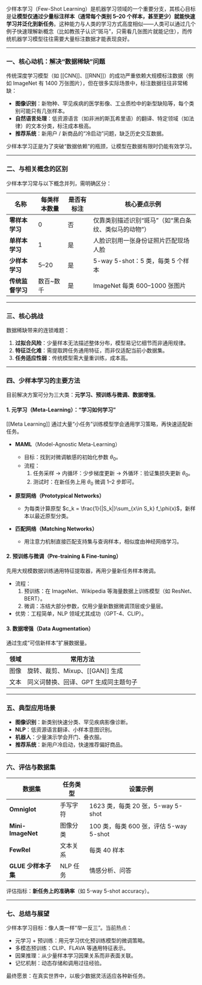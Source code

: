 少样本学习（Few-Shot Learning）是机器学习领域的一个重要分支，其核心目标是**让模型仅通过少量标注样本（通常每个类别 5–20 个样本，甚至更少）就能快速学习并泛化到新任务**。这种能力与人类的学习方式高度相似——人类可以通过几个例子快速理解新概念（比如教孩子认识“斑马”，只需看几张图片就能记住），而传统机器学习模型往往需要大量标注数据才能表现良好。

---

### 一、核心动机：解决“数据稀缺”问题

传统深度学习模型（如 [[CNN]]、[[RNN]]）的成功严重依赖大规模标注数据（例如 ImageNet 有 1400 万张图片），但在很多实际场景中，标注数据往往非常稀缺：

- **图像识别**：新物种、罕见疾病的医学影像、工业质检中的新型缺陷等，每个类别可能只有几张样本。  
- **自然语言处理**：低资源语言（如非洲的斯瓦希里语）的翻译、特定领域（如法律）的文本分类，标注成本极高。  
- **推荐系统**：新用户 / 新商品的“冷启动”问题，缺乏历史交互数据。

少样本学习正是为了突破“数据依赖”的瓶颈，让模型在数据有限时仍能有效学习。

---

### 二、与相关概念的区别

少样本学习常与以下概念并列，需明确区分：

| 名称         | 每类样本数量 | 是否有标注 | 核心要点示例 |
|--------------|--------------|------------|--------------|
| **零样本学习** | 0            | 否         | 仅靠类别描述识别“斑马”（如“黑白条纹、类似马的动物”） |
| **单样本学习** | 1            | 是         | 人脸识别用一张身份证照片匹配现场人脸 |
| **少样本学习** | 5–20         | 是         | 5-way 5-shot：5 类，每类 5 个样本 |
| **传统监督学习** | 数百~数千 | 是         | ImageNet 每类 600–1000 张图片 |

---

### 三、核心挑战

数据稀缺带来的连锁难题：

1. **过拟合风险**：少量样本无法描述整体分布，模型易记忆细节而非通用规律。  
2. **特征泛化难**：需提取跨任务通用特征，而非仅适配当前小数据集。  
3. **任务适应性弱**：传统模型需大量重训练，成本高。

---

### 四、少样本学习的主要方法

目前解决方案可分为三大类：**元学习、预训练与微调、数据增强**。

#### 1. 元学习（Meta-Learning）：“学习如何学习”
[[Meta Learning]]
通过大量“小任务”训练模型学会通用学习策略，再快速适配新任务。

- **MAML**（Model-Agnostic Meta-Learning）  
  - 目标：找到对微调敏感的初始化参数 $θ_0$。  
  - 流程：  
    1. 任务采样 → 内循环：少步梯度更新 → 外循环：验证集损失更新 $θ_0$。  
    2. 测试时：在新任务上用 $θ_0$ 微调 1–2 步即可。  

- **原型网络（Prototypical Networks）**  
  - 为每类计算原型 $c_k = \frac{1}{|S_k|}\sum_{x\in S_k} f_\phi(x)$，新样本以最近原型分类。  

- **匹配网络（Matching Networks）**  
  - 用注意力机制直接匹配支持集与查询样本，相似度由神经网络学习。

#### 2. 预训练与微调（Pre-training & Fine-tuning）

先用大规模数据训练通用特征提取器，再用少量新任务样本微调。

- 流程：  
  1. 预训练：在 ImageNet、Wikipedia 等海量数据上训练模型（如 ResNet、BERT）。  
  2. 微调：冻结大部分参数，仅用少量新数据微调顶层或少量层。  
- 优势：工程简单，NLP 领域尤其成功（GPT-4、CLIP）。

#### 3. 数据增强（Data Augmentation）

通过生成“可信新样本”扩展数据量。

| 领域 | 常用方法                             |
| --- | -------------------------------- |
| 图像 | 旋转、裁剪、Mixup、[[GAN]] 生成 |
| 文本 | 同义词替换、回译、GPT 生成同主题句子             |

---

### 五、典型应用场景

- **图像识别**：新类别快速分类、罕见疾病影像诊断。  
- **NLP**：低资源语言翻译、小样本意图识别。  
- **机器人**：少量演示学会开门、叠衣服。  
- **推荐系统**：新用户冷启动，快速推荐偏好商品。

---

### 六、评估与数据集

| 数据集        | 任务类型 | 设置示例 |
|---------------|----------|----------|
| **Omniglot**  | 手写字符 | 1623 类，每类 20 张，5-way 5-shot |
| **Mini-ImageNet** | 图像分类 | 100 类，每类 600 张，评估 5-way 5-shot |
| **FewRel**    | 文本关系 | 每类 40 样本 |
| **GLUE 少样本子集** | NLP 任务 | 情感分析、问答 |

评估指标：**新任务上的准确率**（如 5-way 5-shot accuracy）。

---

### 七、总结与展望

少样本学习目标：像人类一样“举一反三”。当前热点：

- 元学习 + 预训练：用元学习优化预训练模型的微调策略。  
- 多模态预训练：CLIP、FLAVA 等通用特征表示。  
- 因果推理：从少量样本学习因果关系而非表面关联。  
- 记忆机制：动态存储和调用过往经验。

最终愿景：在真实世界中，以极少数据灵活适应各种新任务。